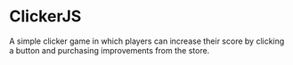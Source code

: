 # ClickerJS
A simple clicker game in which players can increase their score by clicking a button and purchasing improvements from the store.
